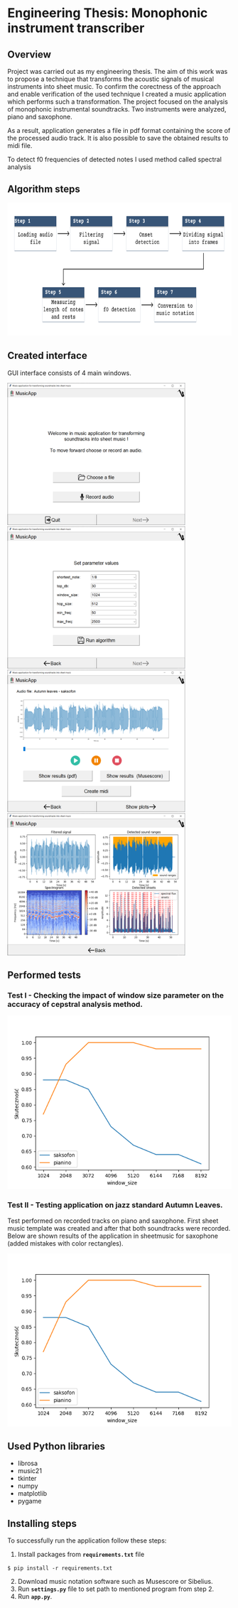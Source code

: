 # Engineering Thesis: Monophonic instrument transcriber

## Overview
Project was carried out as my engineering thesis. The aim of this work was to propose a technique that transforms the acoustic signals of musical instruments into sheet music. To confirm the corectness of the approach and enable verification of the used technique I created a music application which performs such a transformation. 
The project focused on the analysis of monophonic instrumental soundtracks. Two instruments were analyzed, piano and saxophone.

As a result, application generates a file in pdf format containing the score of the processed audio track. It is also possible to save the obtained results to midi file.

To detect f0 frequencies of detected notes I used method called spectral analysis

## Algorithm steps
<p align="middle">
  <img src="https://github.com/krzysiekbab/Engineering-Thesis-Instrument-Transcriber/blob/master/Thesis%20files/Images/algorithm%20steps%20english.png" width="738"   height="300"/>
</p>

## Created interface

GUI interface consists of 4 main windows. 

<p float="left">
  <img src="https://github.com/krzysiekbab/Engineering-Thesis-Instrument-Transcriber/blob/master/Thesis%20files/Images/win1.png" width="400" height="320" />
  <img src="https://github.com/krzysiekbab/Engineering-Thesis-Instrument-Transcriber/blob/master/Thesis%20files/Images/win2.png" width="400" height="320" />
  <img src="https://github.com/krzysiekbab/Engineering-Thesis-Instrument-Transcriber/blob/master/Thesis%20files/Images/win3.png" width="400" height="320" />
  <img src="https://github.com/krzysiekbab/Engineering-Thesis-Instrument-Transcriber/blob/master/Thesis%20files/Images/win4.png" width="400" height="320" />
</p>

## Performed tests

### Test I - Checking the impact of window size parameter on the accuracy of cepstral analysis method.
<p align="middle">
<img src="https://github.com/krzysiekbab/Engineering-Thesis-Instrument-Transcriber/blob/master/Thesis%20files/Images/f0_accuracy.png" width="520" height="390"/>
</p>

### Test II - Testing application on jazz standard Autumn Leaves.
Test performed on recorded tracks on piano and saxophone. First sheet music template was created and after that both soundtracks were recorded. Below are shown results of the application in sheetmusic for saxophone (added mistakes with color rectangles).

<p align="middle">
<img src="https://github.com/krzysiekbab/Engineering-Thesis-Instrument-Transcriber/blob/master/Thesis%20files/Images/f0_accuracy.png" width="520" height="390"/>
</p>

## Used Python libraries

- librosa
- music21
- tkinter
- numpy
- matplotlib
- pygame

## Installing steps

To successfully run the application follow these steps:
1. Install packages from **`requirements.txt`** file
```
$ pip install -r requirements.txt
```
2. Download music notation software such as Musescore or Sibelius.
3. Run **`settings.py`** file to set path to mentioned program from step 2.
4. Run **`app.py`**.
